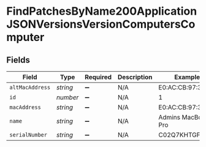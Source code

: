 # FindPatchesByName200ApplicationJSONVersionsVersionComputersComputer


## Fields

| Field              | Type               | Required           | Description        | Example            |
| ------------------ | ------------------ | ------------------ | ------------------ | ------------------ |
| `altMacAddress`    | *string*           | :heavy_minus_sign: | N/A                | E0:AC:CB:97:36:G5  |
| `id`               | *number*           | :heavy_minus_sign: | N/A                | 1                  |
| `macAddress`       | *string*           | :heavy_minus_sign: | N/A                | E0:AC:CB:97:36:G4  |
| `name`             | *string*           | :heavy_minus_sign: | N/A                | Admins MacBook Pro |
| `serialNumber`     | *string*           | :heavy_minus_sign: | N/A                | C02Q7KHTGFWF       |